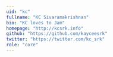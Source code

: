 ```yaml
---
uid: "kc"
fullname: "KC Sivaramakrishnan"
bio: "KC loves to Jam"
homepage: "http://kcsrk.info"
github: "https://github.com/kayceesrk"
twitter: "https://twitter.com/kc_srk"
role: "core"
---
```

